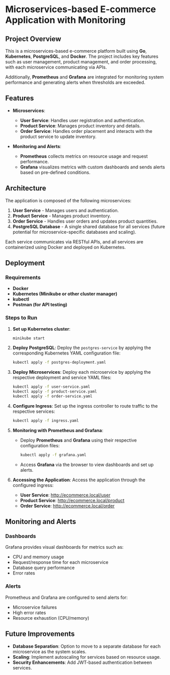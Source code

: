 # Microservices-based E-commerce Application with Monitoring

## Project Overview

This is a microservices-based e-commerce platform built using **Go**, **Kubernetes**, **PostgreSQL**, and **Docker**. The project includes key features such as user management, product management, and order processing, with each microservice communicating via APIs. 

Additionally, **Prometheus** and **Grafana** are integrated for monitoring system performance and generating alerts when thresholds are exceeded.

## Features

- **Microservices**:
  - **User Service**: Handles user registration and authentication.
  - **Product Service**: Manages product inventory and details.
  - **Order Service**: Handles order placement and interacts with the product service to update inventory.
  
- **Monitoring and Alerts**:
  - **Prometheus** collects metrics on resource usage and request performance.
  - **Grafana** visualizes metrics with custom dashboards and sends alerts based on pre-defined conditions.

## Architecture

The application is composed of the following microservices:

1. **User Service** - Manages users and authentication.
2. **Product Service** - Manages product inventory.
3. **Order Service** - Handles user orders and updates product quantities.
4. **PostgreSQL Database** - A single shared database for all services (future potential for microservice-specific databases and scaling).

Each service communicates via RESTful APIs, and all services are containerized using Docker and deployed on Kubernetes.

## Deployment

### Requirements

- **Docker**
- **Kubernetes (Minikube or other cluster manager)**
- **kubectl**
- **Postman (for API testing)**

### Steps to Run

1. **Set up Kubernetes cluster**:
   ```bash
   minikube start
   ```

2. **Deploy PostgreSQL**:
   Deploy the `postgres-service` by applying the corresponding Kubernetes YAML configuration file:
   ```bash
   kubectl apply -f postgres-deployment.yaml
   ```

3. **Deploy Microservices**:
   Deploy each microservice by applying the respective deployment and service YAML files:
   ```bash
   kubectl apply -f user-service.yaml
   kubectl apply -f product-service.yaml
   kubectl apply -f order-service.yaml
   ```

4. **Configure Ingress**:
   Set up the ingress controller to route traffic to the respective services:
   ```bash
   kubectl apply -f ingress.yaml
   ```

5. **Monitoring with Prometheus and Grafana**:
   - Deploy **Prometheus** and **Grafana** using their respective configuration files:
     ```bash
     kubectl apply -f grafana.yaml
     ```

   - Access **Grafana** via the browser to view dashboards and set up alerts.

6. **Accessing the Application**:
   Access the application through the configured ingress:
   - **User Service**: http://ecommerce.local/user
   - **Product Service**: http://ecommerce.local/product
   - **Order Service**: http://ecommerce.local/order

## Monitoring and Alerts

### Dashboards

Grafana provides visual dashboards for metrics such as:

- CPU and memory usage
- Request/response time for each microservice
- Database query performance
- Error rates

### Alerts

Prometheus and Grafana are configured to send alerts for:

- Microservice failures
- High error rates
- Resource exhaustion (CPU/memory)

## Future Improvements

- **Database Separation**: Option to move to a separate database for each microservice as the system scales.
- **Scaling**: Implement autoscaling for services based on resource usage.
- **Security Enhancements**: Add JWT-based authentication between services.
